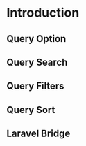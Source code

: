 # Introduction

## Query Option

## Query Search

## Query Filters

## Query Sort

## Laravel Bridge

